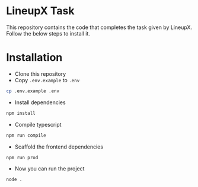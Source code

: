 # LineupX Task

This repository contains the code that completes the task given by LineupX. Follow the below steps to install it.

# Installation

- Clone this repository
- Copy `.env.example` to `.env`
```bash
cp .env.example .env
```
- Install dependencies
```bash
npm install
```
- Compile typescript
```bash
npm run compile
```
- Scaffold the frontend dependencies
```bash
npm run prod
```
- Now you can run the project
```bash
node .
```
